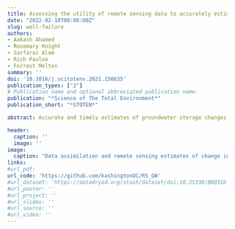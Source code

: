```yaml
---
title: Assessing the utility of remote sensing data to accurately estimate changes in groundwater storage
date: "2022-02-10T00:00:00Z"
slug: well-failure
authors:
- Aakash Ahamed
- Rosemary Knight
- Sarfaraz Alam
- Rich Pauloo
- Forrest Melton
summary: ''
doi: '10.1016/j.scitotenv.2021.150635'
publication_types: ["2"]
# Publication name and optional abbreviated publication name.
publication: "*Science of The Total Environment*"
publication_short: "*STOTEN*"

abstract: Accurate and timely estimates of groundwater storage changes are critical to the sustainable management of aquifers worldwide, but are hindered by the lack of in-situ groundwater measurements in most regions. Hydrologic remote sensing measurements provide a potential pathway to quantify groundwater storage changes by closing the water balance, but the degree to which remote sensing data can accurately estimate groundwater storage changes is unclear. In this study, we quantified groundwater storage changes in California's Central Valley at two spatial scales for the period 2002 through 2020 using remote sensing data and an ensemble water balance method. To evaluate performance, we compared estimates of groundwater storage changes to three independent estimates including GRACE satellite data, groundwater wells and a groundwater flow model. Results suggest evapotranspiration has the highest uncertainty among water balance components, while precipitation has the lowest. We found that remote sensing-based groundwater storage estimates correlated well with independent estimates; annual trends during droughts fall within 15% of trends calculated using wells and groundwater models within the Central Valley. Remote sensing-based estimates also reliably estimated the long-term trend, seasonality, and rate of groundwater depletion during major drought events. Additionally, our study suggests that the proposed method estimate changes in groundwater at sub-annual latencies, which is not currently possible using other methods. The findings have implications for improving the understanding of aquifer dynamics and can inform regional water managers about the status of groundwater systems during droughts.

header:
  caption: ''
  image: ''
image:
  caption: "Data assimilation and remote sensing estimates of change in groundwater storage."
links:
#url_pdf: 
url_code: 'https://github.com/kashingtonDC/RS_GW'
#url_dataset: 'https://datadryad.org/stash/dataset/doi:10.25338/B8Q31D'
#url_poster: ''
#url_project: ''
#url_slides: ''
#url_source: ''
#url_video: ''
---
```


